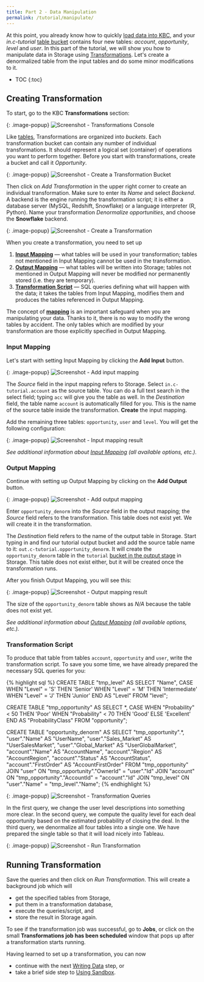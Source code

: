 ```yaml
---
title: Part 2 - Data Manipulation
permalink: /tutorial/manipulate/
---
```


At this point, you already know how to quickly [load data into KBC](/tutorial/load/),
and your *in.c-tutorial* [table bucket](/storage/tables/) contains four new tables: 
*account*, *opportunity*, *level* and *user*. 
In this part of the tutorial, we will show you how to manipulate data in Storage using [Transformations](/manipulation/transformations/). 
Let's create a denormalized table from the input tables and do some minor modifications to it.

* TOC
{:toc}

## Creating Transformation
To start, go to the KBC **Transformations** section:

{: .image-popup}
![Screenshot - Transformations Console](/tutorial/manipulate/transformations-intro.png)

Like [tables](/storage/tables/), Transformations are organized into *buckets*. 
Each transformation bucket can contain any number of individual transformations. 
It should represent a logical set (container) of operations you want to perform together.
Before you start with transformations, create a bucket and call it *Opportunity*. 

{: .image-popup}
![Screenshot - Create a Transformation Bucket](/tutorial/manipulate/transformations-create-bucket.png)

Then click on *Add Transformation* in the upper right corner to create an individual transformation. 
Make sure to enter its *Name* and select *Backend*. A backend is the engine running the transformation script;
it is either a database server (MySQL, Redshift, Snowflake) or a language interpreter (R, Python). 
Name your transformation *Denormalize opportunities*, and choose the **Snowflake** backend.

{: .image-popup}
![Screenshot - Create a Transformation](/tutorial/manipulate/transformations-create.png)

When you create a transformation, you need to set up 

1. [**Input Mapping**](/manipulation/transformations/mappings/#input-mapping) — what tables will be used in your transformation; 
tables not mentioned in Input Mapping cannot be used in the transformation. 
2. [**Output Mapping**](/manipulation/transformations/#output-mapping) — what tables will be written into Storage; 
tables not mentioned in Output Mapping will never be modified nor permanently stored (i.e. they are temporary). 
3. [**Transformation Script**](/tutorial/manipulate/#transformation-script) — SQL queries defining 
what will happen with the data; it takes the tables from Input Mapping, modifies them 
and produces the tables referenced in Output Mapping.

The concept of [**mapping**](/manipulation/transformations/mappings) is an important safeguard 
when you are manipulating your data. 
Thanks to it, there is no way to modify the wrong tables by accident. 
The only tables which are modified by your transformation are those explicitly specified in Output Mapping.  

### Input Mapping
Let's start with setting Input Mapping by clicking the **Add Input** button.

{: .image-popup}
![Screenshot - Add input mapping](/tutorial/manipulate/transformation-input.png)

The *Source* field in the input mapping refers to Storage. Select `in.c-tutorial.account` as the source table. 
You can do a full text search in the select field; typing `acc` will give you the table as well. 
In the *Destination* field, the table name `account` is automatically filled for you. 
This is the name of the source table inside the transformation. **Create** the input mapping.

Add the remaining three tables: `opportunity`, `user` and `level`. You will get the following configuration:

{: .image-popup}
![Screenshot - Input mapping result](/tutorial/manipulate/transformation-input-end.png)

*See additional information about [Input Mapping](/manipulation/transformations/mappings/#input-mapping) 
(all available options, etc.).*

### Output Mapping
Continue with setting up Output Mapping by clicking on the **Add Output** button.

{: .image-popup}
![Screenshot - Add output mapping](/tutorial/manipulate/transformation-output.png)

Enter `opportunity_denorm` into the *Source* field in the output mapping; 
the *Source* field refers to the transformation. This table does not exist yet. 
We will create it in the transformation.

The *Destination* field refers to the name of the output table in Storage.
Start typing in and find our tutorial output bucket and 
add the source table name to it: `out.c-tutorial.opportunity_denorm`.
It will create the `opportunity_denorm` table in the `tutorial` [bucket in the output stage](/storage/tables/)
in Storage. This table does not exist either, but it will be created once the transformation runs. 

After you finish Output Mapping, you will see this:

{: .image-popup}
![Screenshot - Output mapping result](/tutorial/manipulate/transformation-output-end.png)

The size of the `opportunity_denorm` table shows as *N/A* because the table does not exist yet.

*See additional information about [Output Mapping](/manipulation/transformations/mappings/#output-mapping) 
(all available options, etc.).*

### Transformation Script
To produce that table from tables `account`, `opportunity` and `user`, write the transformation script. 
To save you some time, we have already prepared the necessary SQL queries for you:

{% highlight sql %}
CREATE TABLE "tmp_level" AS 
    SELECT "Name", CASE 
        WHEN "Level" = 'S' THEN 'Senior'
        WHEN "Level" = 'M' THEN 'Intermediate' 
        WHEN "Level" = 'J' THEN 'Junior' END AS "Level" 
    FROM "level"; 

CREATE TABLE "tmp_opportunity" AS 
    SELECT *, CASE 
        WHEN "Probability" < 50 THEN 'Poor' 
        WHEN "Probability" < 70 THEN 'Good' 
        ELSE 'Excellent' END AS "ProbabilityClass" 
    FROM "opportunity";

CREATE TABLE "opportunity_denorm" AS 
    SELECT "tmp_opportunity".*, 
        "user"."Name" AS "UserName", "user"."Sales_Market" AS "UserSalesMarket", 
        "user"."Global_Market" AS "UserGlobalMarket", 
        "account"."Name" AS "AccountName", "account"."Region" AS "AccountRegion", 
        "account"."Status" AS "AccountStatus", "account"."FirstOrder" AS "AccountFirstOrder" 
    FROM "tmp_opportunity" 
        JOIN "user" ON "tmp_opportunity"."OwnerId" = "user"."Id" 
        JOIN "account" ON "tmp_opportunity"."AccountId" = "account"."Id" 
        JOIN "tmp_level" ON "user"."Name" = "tmp_level"."Name";
{% endhighlight %}

{: .image-popup}
![Screenshot - Transformation Queries](/tutorial/manipulate/transformation-queries.png)

In the first query, we change the user level descriptions into something more clear. 
In the second query, we compute the quality level for each deal opportunity based on the estimated probability 
of closing the deal. 
In the third query, we denormalize all four tables into a single one. 
We have prepared the single table so that it will load nicely into Tableau.

{: .image-popup}
![Screenshot - Run Transformation](/tutorial/manipulate/transformations-intro-3.png)

## Running Transformation
Save the queries and then click on *Run Transformation*. This will create a background job which will 

- get the specified tables from Storage,
- put them in a transformation database, 
- execute the queries/script, and 
- store the result in Storage again. 

To see if the transformation job was successful, go to **Jobs**, or click on the small 
**Transformations job has been scheduled** window that pops up after a transformation starts running. 

Having learned to set up a transformation, you can now
  
- continue with the next [Writing Data](/tutorial/write/) step, or
- take a brief side step to [Using Sandbox](/tutorial/manipulate/sandbox/).
